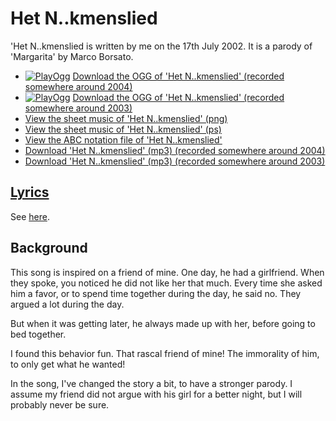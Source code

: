 # Het N..kmenslied

'Het N..kmenslied is written by me on the 17th July 2002.
It is a parody of 'Margarita' by Marco Borsato.

- [![PlayOgg](http://static.fsf.org/playogg/Play_ogg_80x15.png "I support PlayOgg!")](http://playogg.org)
  [Download the OGG of 'Het N..kmenslied' (recorded somewhere around 2004)](http://www.richelbilderbeek.nl/CD03_10HetNeukmenslied.ogg)
- [![PlayOgg](http://static.fsf.org/playogg/Play_ogg_80x15.png "I support PlayOgg!")](http://playogg.org)
  [Download the OGG of 'Het N..kmenslied' (recorded somewhere around 2003)](http://www.richelbilderbeek.nl/CD02_06HetNeukmenslied.ogg)
- [View the sheet music of 'Het N..kmenslied' (png)](15_het_neukmenslied.png)
- [View the sheet music of 'Het N..kmenslied' (ps)](15_het_neukmenslied.ps)
- [View the ABC notation file of 'Het N..kmenslied'](15_het_neukmenslied.abc)
- [Download 'Het N..kmenslied' (mp3) (recorded somewhere around 2004)](http://www.richelbilderbeek.nl/CD03_10HetNeukmenslied.mp3)
- [Download 'Het N..kmenslied' (mp3) (recorded somewhere around 2003)](http://www.richelbilderbeek.nl/CD02_06HetNeukmenslied.mp3)

## [Lyrics](15_het_neukmenslied.txt)

See [here](15_het_neukmenslied.txt).

## Background

This song is inspired on a friend of mine. One day,
he had a girlfriend. When they spoke, you noticed he
did not like her that much. Every time she asked him
a favor, or to spend time together during the
day, he said no. They argued a lot during the day.

But when it was getting later, he always made up
with her, before going to bed together.

I found this behavior fun. That rascal friend of mine!
The immorality of him, to only get what he wanted!

In the song, I've changed the story a bit, to have a
stronger parody. I assume my friend did not argue with
his girl for a better night, but I will probably never be
sure.
